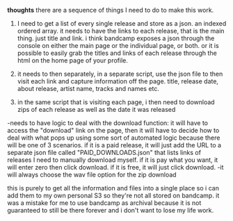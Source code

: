 **thoughts**
there are a sequence of things I need to do to make this work.

1.  I need to get a list of every single release and store as a json. an indexed ordered array.
    it needs to have the links to each release, that is the main thing. just title and link. i think bandcamp exposes a json through the console on either the main page or the individual page, or both. or it is possible to easily grab the titles and links of each release through the html on the home page of your profile.

2.  it needs to then separately, in a separate script, use the json file to then visit each link and capture information off the page. title, release date, about release, artist name, tracks and names etc.

3.  in the same script that is visiting each page, i then need to download zips of each release as well as the date it was released

-needs to have logic to deal with the download function: it will have to access the "download" link on the page, then it will have to decide how to deal with what pops up using some sort of automated logic because there will be one of 3 scenarios. if it is a paid release, it will just add the URL to a separate json file called "PAID_DOWNLOADS.json" that lists links of releases I need to manually download myself. if it is pay what you want, it will enter zero then click download. if it is free, it will just click download.
-it will always choose the wav file option for the zip download

this is purely to get all the information and files into a single place so i can add them to my own personal S3 so they're not all stored on bandcamp. it was a mistake for me to use bandcamp as archival because it is not guaranteed to still be there forever and i don't want to lose my life work.
